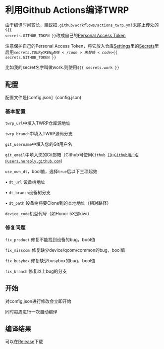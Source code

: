 # 利用Github Actions编译TWRP

由于编译时间较长，建议把<code>[.github/workflows/actions_twrp.yml](.github/workflows/actions_twrp.yml)</code>末尾上传处的<code>${{ secrets.GITHUB_TOKEN }}</code>改成自己的[Personal Access Token](https://github.com/settings/tokens)

注意保护自己的Personal Access Token，将它放入仓库[Settings](../../settings)里的[Secrets](../../settings/secrets)里后用<code>${{ secrets.YOUR_TOKEN_NAME }}</code>来替换<code>${{ secrets.GITHUB_TOKEN }}</code>

比如我的secret名字叫做work.则使用<code>${{ secrets.work }}</code>

## 配置

配置文件是[config.json]（config.json)

### 基本配置

<code>twrp_url</code>中填入TWRP仓库源地址

<code>twrp_branch</code>中填入TWRP源码分支

<code>git_username</code>中填入您的Git用户名

<code>git_email</code>中填入您的Git邮箱（Github可使用<code>Github ID+Github用户名@users.noreply.github.com</code>）

<code>use_own_dt</code>，bool值，选择<code>true</code>后以下三项起效

• <code>dt_url</code> 设备树地址

• <code>dt_branch</code>设备树分支

• <code>dt_path</code> 设备树将要Clone到的本地地址（相对路径）

<code>device_code</code>机型代号（如Honor 5X是kiwi）

### 修复问题

<code>fix_product</code> 修复不能找到设备的bug，bool值

<code>fix_misscom </code>修复缺少device/qcom/common的bug，bool值

<code>fix_busybox</code> 修复缺少busybox的bug，bool值

<code>fix_branch</code> 修复以上bug的分支

## 开始

对config.json进行修改会立即开始

同时每周进行一次自动编译

## 编译结果
可以在[Release](../../releases)下载
